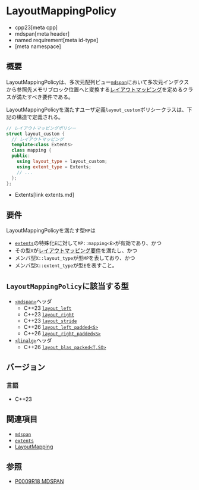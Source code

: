 # LayoutMappingPolicy
* cpp23[meta cpp]
* mdspan[meta header]
* named requirement[meta id-type]
* [meta namespace]


## 概要
LayoutMappingPolicyは、多次元配列ビュー[`mdspan`](mdspan.md)において多次元インデクスから参照先メモリブロック位置へと変換する[レイアウトマッピング](LayoutMapping.md)を定めるクラスが満たすべき要件である。

LayoutMappingPolicyを満たすユーザ定義`layout_custom`ポリシークラスは、下記の構造で定義される。

```cpp
// レイアウトマッピングポリシー
struct layout_custom {
  // レイアウトマッピング
  template<class Extents>
  class mapping {
  public:
    using layout_type = layout_custom;
    using extent_type = Extents;
    // ...
  };
};
```
* Extents[link extents.md]


## 要件
LayoutMappingPolicyを満たす型`MP`は

- [`extents`](extents.md)の特殊化`E`に対して`MP::mapping<E>`が有効であり、かつ
- その型`X`が[レイアウトマッピング要件](LayoutMapping.md)を満たし、かつ
- メンバ型`X::layout_type`が型`MP`を表しており、かつ
- メンバ型`X::extent_type`が型`E`を表すこと。


## `LayoutMappingPolicy`に該当する型

- [`<mdspan>`](/reference/mdspan.md)ヘッダ
    - C++23 [`layout_left`](layout_left.md)
    - C++23 [`layout_right`](layout_right.md)
    - C++23 [`layout_stride`](layout_stride.md)
    - C++26 [`layout_left_padded<S>`](layout_left_padded.md)
    - C++26 [`layout_right_padded<S>`](layout_right_padded.md)
- [`<linalg>`](/reference/linalg.md)ヘッダ
    - C++26 [`layout_blas_packed<T,SO>`](/reference/linalg/layout_blas_packed.md)


## バージョン
### 言語
- C++23


## 関連項目
- [`mdspan`](mdspan.md)
- [`extents`](extents.md)
- [LayoutMapping](LayoutMapping.md)


## 参照
- [P0009R18 MDSPAN](https://www.open-std.org/jtc1/sc22/wg21/docs/papers/2022/p0009r18.html)
